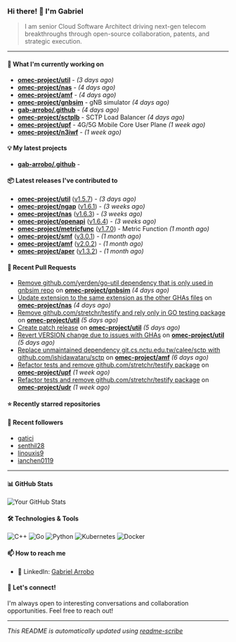 ### Hi there! 👋 I'm Gabriel

> I am senior Cloud Software Architect driving next-gen telecom breakthroughs
through open-source collaboration, patents, and strategic execution.

---

#### 🚀 What I'm currently working on

- **[omec-project/util](https://github.com/omec-project/util)** -  *(3 days ago)*
- **[omec-project/nas](https://github.com/omec-project/nas)** -  *(4 days ago)*
- **[omec-project/amf](https://github.com/omec-project/amf)** -  *(4 days ago)*
- **[omec-project/gnbsim](https://github.com/omec-project/gnbsim)** - gNB simulator *(4 days ago)*
- **[gab-arrobo/.github](https://github.com/gab-arrobo/.github)** -  *(4 days ago)*
- **[omec-project/sctplb](https://github.com/omec-project/sctplb)** - SCTP Load Balancer *(4 days ago)*
- **[omec-project/upf](https://github.com/omec-project/upf)** - 4G/5G Mobile Core User Plane *(1 week ago)*
- **[omec-project/n3iwf](https://github.com/omec-project/n3iwf)** -  *(1 week ago)*

#### 💡 My latest projects

- **[gab-arrobo/.github](https://github.com/gab-arrobo/.github)** - 

#### 📦 Latest releases I've contributed to

- **[omec-project/util](https://github.com/omec-project/util)** ([v1.5.7](https://github.com/omec-project/util/releases/tag/v1.5.7)) -  *(3 days ago)*
- **[omec-project/ngap](https://github.com/omec-project/ngap)** ([v1.6.1](https://github.com/omec-project/ngap/releases/tag/v1.6.1)) -  *(3 weeks ago)*
- **[omec-project/nas](https://github.com/omec-project/nas)** ([v1.6.3](https://github.com/omec-project/nas/releases/tag/v1.6.3)) -  *(3 weeks ago)*
- **[omec-project/openapi](https://github.com/omec-project/openapi)** ([v1.6.4](https://github.com/omec-project/openapi/releases/tag/v1.6.4)) -  *(3 weeks ago)*
- **[omec-project/metricfunc](https://github.com/omec-project/metricfunc)** ([v1.7.0](https://github.com/omec-project/metricfunc/releases/tag/v1.7.0)) - Metric Function *(1 month ago)*
- **[omec-project/smf](https://github.com/omec-project/smf)** ([v3.0.1](https://github.com/omec-project/smf/releases/tag/v3.0.1)) -  *(1 month ago)*
- **[omec-project/amf](https://github.com/omec-project/amf)** ([v2.0.2](https://github.com/omec-project/amf/releases/tag/v2.0.2)) -  *(1 month ago)*
- **[omec-project/aper](https://github.com/omec-project/aper)** ([v1.3.2](https://github.com/omec-project/aper/releases/tag/v1.3.2)) -  *(1 month ago)*

#### 🔧 Recent Pull Requests

- [Remove github.com/yerden/go-util dependency that is only used in gnbsim repo](https://github.com/omec-project/gnbsim/pull/376) on **[omec-project/gnbsim](https://github.com/omec-project/gnbsim)** *(4 days ago)*
- [Update extension to the same extension as the other GHAs files](https://github.com/omec-project/nas/pull/128) on **[omec-project/nas](https://github.com/omec-project/nas)** *(4 days ago)*
- [Remove github.com/stretchr/testify and rely only in GO testing package](https://github.com/omec-project/util/pull/201) on **[omec-project/util](https://github.com/omec-project/util)** *(5 days ago)*
- [Create patch release](https://github.com/omec-project/util/pull/199) on **[omec-project/util](https://github.com/omec-project/util)** *(5 days ago)*
- [Revert VERSION change due to issues with GHAs](https://github.com/omec-project/util/pull/198) on **[omec-project/util](https://github.com/omec-project/util)** *(5 days ago)*
- [Replace unmaintained dependency git.cs.nctu.edu.tw/calee/sctp with github.com/ishidawataru/sctp](https://github.com/omec-project/amf/pull/538) on **[omec-project/amf](https://github.com/omec-project/amf)** *(6 days ago)*
- [Refactor tests and remove github.com/stretchr/testify package](https://github.com/omec-project/upf/pull/948) on **[omec-project/upf](https://github.com/omec-project/upf)** *(1 week ago)*
- [Refactor tests and remove github.com/stretchr/testify package](https://github.com/omec-project/udr/pull/230) on **[omec-project/udr](https://github.com/omec-project/udr)** *(1 week ago)*

#### ⭐ Recently starred repositories


#### 👥 Recent followers

- [gatici](https://github.com/gatici)
- [senthil28](https://github.com/senthil28)
- [linouxis9](https://github.com/linouxis9)
- [ianchen0119](https://github.com/ianchen0119)

---

#### 📊 GitHub Stats
![Your GitHub Stats](https://github-readme-stats.vercel.app/api?username=gab-arrobo&show_icons=true&theme=radical)

#### 🛠️ Technologies & Tools
![C++](https://img.shields.io/badge/-C++-00599C?style=flat-square&logo=cplusplus&logoColor=white)
![Go](https://img.shields.io/badge/-Go-00ADD8?style=flat-square&logo=go&logoColor=white)
![Python](https://img.shields.io/badge/-Python-3776AB?style=flat-square&logo=python&logoColor=white)
![Kubernetes](https://img.shields.io/badge/-Kubernetes-326CE5?style=flat-square&logo=kubernetes&logoColor=white)
![Docker](https://img.shields.io/badge/-Docker-2496ED?style=flat-square&logo=docker&logoColor=white)

#### 📫 How to reach me
- 💼 LinkedIn: [Gabriel Arrobo](https://www.linkedin.com/in/gabrielarrobo/)

#### 💬 Let's connect!
I'm always open to interesting conversations and collaboration opportunities. Feel free to reach out!

---
*This README is automatically updated using [readme-scribe](https://github.com/muesli/readme-scribe)*


